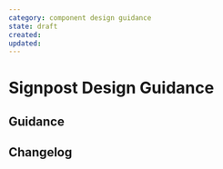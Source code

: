 ```yaml
---
category: component design guidance
state: draft
created: 
updated: 
---
```


# Signpost Design Guidance

## Guidance

## Changelog
